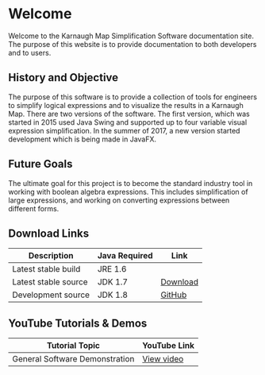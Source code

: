 # Welcome

Welcome to the Karnaugh Map Simplification Software documentation site. The purpose of this website is to provide documentation to both developers and to users.

## History and Objective 
The purpose of this software is to provide a collection of tools for engineers to simplify logical expressions and to visualize the results in a Karnaugh Map. There are two versions of the software. The first version, which was started in 2015 used Java Swing and supported up to four variable visual expression simplification. In the summer of 2017, a new version started development which is being made in JavaFX. 

## Future Goals
The ultimate goal for this project is to become the standard industry tool in working with boolean algebra expressions. This includes simplification of large expressions, and working on converting expressions between different forms.

## Download Links
|Description   | Java Required  |  Link |
|---|---|---|
|Latest stable build   | JRE 1.6   |   | 
|Latest stable source  | JDK 1.7   | [Download](https://github.com/MathBunny/karnaugh-map-simplifier/archive/v1.0.zip)  | 
|Development source   | JDK 1.8  | [GitHub](github.com/MathBunny/karnaugh-map-simplifier)  | 

## YouTube Tutorials & Demos
|Tutorial Topic   | YouTube Link |
|---|---|
|General Software Demonstration   | [View video](https://www.youtube.com/watch?v=X0nBVJF_jio)|